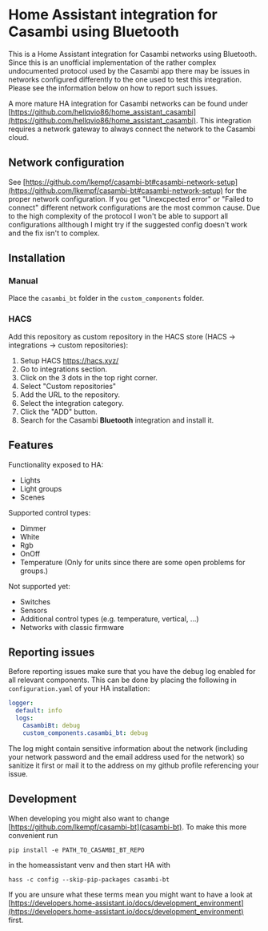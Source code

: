 # Home Assistant integration for Casambi using Bluetooth

This is a Home Assistant integration for Casambi networks using Bluetooth. Since this is an unofficial implementation of the rather complex undocumented protocol used by the Casambi app there may be issues in networks configured differently to the one used to test this integration.
Please see the information below on how to report such issues.

A more mature HA integration for Casambi networks can be found under [https://github.com/hellqvio86/home_assistant_casambi](https://github.com/hellqvio86/home_assistant_casambi). This integration requires a network gateway to always connect the network to the Casambi cloud.

## Network configuration

See [https://github.com/lkempf/casambi-bt#casambi-network-setup](https://github.com/lkempf/casambi-bt#casambi-network-setup) for the proper network configuration. If you get "Unexcpected error" or "Failed to connect" different network configurations are the most common cause. Due to the high complexity of the protocol I won't be able to support all configurations allthough I might try if the suggested config doesn't work and the fix isn't to complex.

## Installation

### Manual

Place the `casambi_bt` folder in the `custom_components` folder.

### HACS

Add this repository as custom repository in the HACS store (HACS -> integrations -> custom repositories):

1. Setup HACS https://hacs.xyz/
2. Go to integrations section.
3. Click on the 3 dots in the top right corner.
4. Select "Custom repositories"
5. Add the URL to the repository.
6. Select the integration category.
7. Click the "ADD" button.
8. Search for the Casambi **Bluetooth** integration and install it.

## Features

Functionality exposed to HA:
- Lights
- Light groups
- Scenes

Supported control types:
- Dimmer
- White
- Rgb
- OnOff
- Temperature (Only for units since there are some open problems for groups.)

Not supported yet:
- Switches
- Sensors
- Additional control types (e.g. temperature, vertical, ...)
- Networks with classic firmware

## Reporting issues

Before reporting issues make sure that you have the debug log enabled for all relevant components. This can be done by placing the following in `configuration.yaml` of your HA installation:

```yaml
logger:
  default: info
  logs:
    CasambiBt: debug
    custom_components.casambi_bt: debug
```

The log might contain sensitive information about the network (including your network password and the email address used for the network) so sanitize it first or mail it to the address on my github profile referencing your issue.

## Development

When developing you might also want to change [https://github.com/lkempf/casambi-bt](casambi-bt). To make this more convenient run
```
pip install -e PATH_TO_CASAMBI_BT_REPO
```
in the homeassistant venv and then start HA with
```
hass -c config --skip-pip-packages casambi-bt
```

If you are unsure what these terms mean you might want to have a look at [https://developers.home-assistant.io/docs/development_environment](https://developers.home-assistant.io/docs/development_environment) first.
